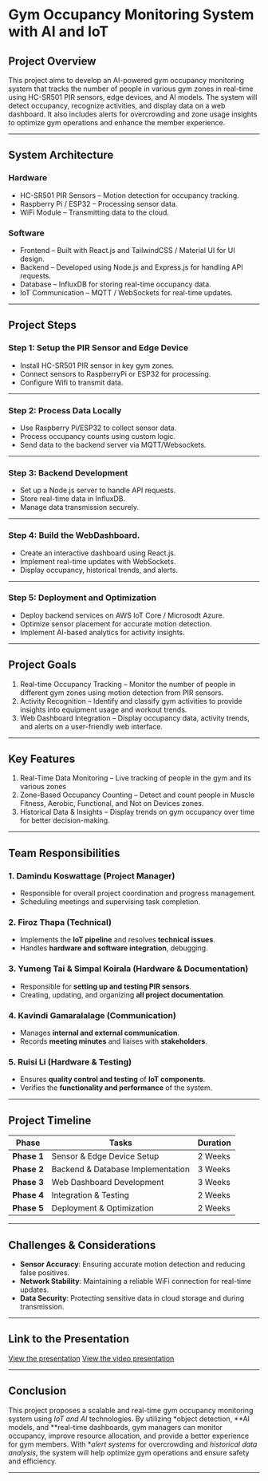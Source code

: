 # Gym Occupancy Monitoring System with AI and IoT

## Project Overview

This project aims to develop an AI-powered gym occupancy monitoring system that tracks the number of people in various gym zones in real-time using HC-SR501 PIR sensors, edge devices, and AI models. The system will detect occupancy, recognize activities, and display data on a web dashboard. It also includes alerts for overcrowding and zone usage insights to optimize gym operations and enhance the member experience.

---

## System Architecture

### Hardware
- HC-SR501 PIR Sensors – Motion detection for occupancy tracking.
- Raspberry Pi / ESP32 – Processing sensor data.
- WiFi Module – Transmitting data to the cloud.

### Software 
- Frontend – Built with React.js and TailwindCSS / Material UI for UI design.
- Backend – Developed using Node.js and Express.js for handling API requests.
- Database – InfluxDB for storing real-time occupancy data.
- IoT Communication – MQTT / WebSockets for real-time updates.

---

## Project Steps

### Step 1: Setup the PIR Sensor and Edge Device

   - Install HC-SR501 PIR sensor in key gym zones.
   - Connect sensors to RaspberryPi or ESP32 for processing.
   - Configure Wifi to transmit data.
   
---

### Step 2: Process Data Locally

   - Use Raspberry Pi/ESP32 to collect sensor data.
   - Process occupancy counts using custom logic.
   - Send data to the backend server via MQTT/Websockets.

---

### Step 3: Backend Development

   - Set up a Node.js server to handle API requests.
   - Store real-time data in InfluxDB.
   - Manage data transmission securely.

---

### Step 4: Build the WebDashboard.

   - Create an interactive dashboard using React.js.
   - Implement real-time updates with WebSockets.
   - Display occupancy, historical trends, and alerts.

---

### Step 5: Deployment and Optimization

   - Deploy backend services on AWS IoT Core / Microsodt Azure.
   - Optimize sensor placement for accurate motion detection.
   - Implement AI-based analytics for activity insights.

--- 



## Project Goals

1. Real-time Occupancy Tracking – Monitor the number of people in different gym zones using motion detection from PIR sensors.
2. Activity Recognition – Identify and classify gym activities to provide insights into equipment usage and workout trends.
3. Web Dashboard Integration – Display occupancy data, activity trends, and alerts on a user-friendly web interface.

---

## Key Features

1. Real-Time Data Monitoring – Live tracking of people in the gym and its various zones
2. Zone-Based Occupancy Counting – Detect and count people in Muscle Fitness, Aerobic, Functional, and Not on Devices zones.
3. Historical Data & Insights – Display trends on gym occupancy over time for better decision-making.

---
## Team Responsibilities

### 1. Damindu Koswattage (Project Manager)
- Responsible for overall project coordination and progress management.
- Scheduling meetings and supervising task completion.

### 2. Firoz Thapa (Technical)
- Implements the **IoT pipeline** and resolves **technical issues**.
- Handles **hardware and software integration**, debugging.

### 3. Yumeng Tai & Simpal Koirala (Hardware & Documentation)
- Responsible for **setting up and testing PIR sensors**.
- Creating, updating, and organizing **all project documentation**.

### 4. Kavindi Gamaralalage (Communication)
- Manages **internal and external communication**.
- Records **meeting minutes** and liaises with **stakeholders**.

### 5. Ruisi Li (Hardware & Testing)
- Ensures **quality control and testing** of **IoT components**.
- Verifies the **functionality and performance** of the system.


---

## Project Timeline

| **Phase**   | **Tasks**                          | **Duration** |
|------------|----------------------------------|------------|
| **Phase 1** | Sensor & Edge Device Setup      | 2 Weeks    |
| **Phase 2** | Backend & Database Implementation | 3 Weeks    |
| **Phase 3** | Web Dashboard Development       | 3 Weeks    |
| **Phase 4** | Integration & Testing           | 2 Weeks    |
| **Phase 5** | Deployment & Optimization       | 2 Weeks    |

---

## Challenges & Considerations

- **Sensor Accuracy**: Ensuring accurate motion detection and reducing false positives.
- **Network Stability**: Maintaining a reliable WiFi connection for real-time updates.
- **Data Security**: Protecting sensitive data in cloud storage and during transmission.

---

## Link to the Presentation

[View the presentation](./Gym%20Occupancy%20Monitoring%20System%20with%20AI%20and%20IoT_Group%20G.pdf)
[View the video presentation](https://youtu.be/yDCnUDdUOn4)

---

## Conclusion

This project proposes a scalable and real-time gym occupancy monitoring system using *IoT and AI* technologies. By utilizing *object detection, **AI models, and **real-time dashboards, gym managers can monitor occupancy, improve resource allocation, and provide a better experience for gym members. With **alert systems* for overcrowding and *historical data analysis*, the system will help optimize gym operations and ensure safety and efficiency.

---


